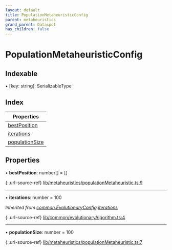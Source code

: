 ```yaml
---
layout: default
title: PopulationMetaheuristicConfig
parent: metaheuristics
grand_parent: Dataspot
has_children: false
---
```


# PopulationMetaheuristicConfig

## Indexable

▪ [key: string]: SerializableType

## Index

| Properties |
|-----------|
| [bestPosition](#bestposition) |
| [iterations](#iterations) |
| [populationSize](#populationsize) |

## Properties

•  **bestPosition**: number[] = []

{:.url-source-ref}
[lib/metaheuristics/populationMetaheuristic.ts:9](https://github.com/ascentcore/dataspot/blob/dbc9f09/lib/metaheuristics/populationMetaheuristic.ts#L9)

___

•  **iterations**: number = 100

*Inherited from [common.EvolutionaryConfig](../common_evolutionaryconfig).[iterations](../common_evolutionaryconfig#iterations)*

{:.url-source-ref}
[lib/common/evolutionaryAlgorithm.ts:4](https://github.com/ascentcore/dataspot/blob/dbc9f09/lib/common/evolutionaryAlgorithm.ts#L4)

___

•  **populationSize**: number = 100

{:.url-source-ref}
[lib/metaheuristics/populationMetaheuristic.ts:7](https://github.com/ascentcore/dataspot/blob/dbc9f09/lib/metaheuristics/populationMetaheuristic.ts#L7)
